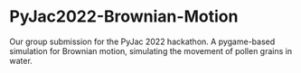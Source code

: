 # PyJac2022-Brownian-Motion
Our group submission for the PyJac 2022 hackathon. A pygame-based simulation for Brownian motion, simulating the movement of pollen grains in water.
